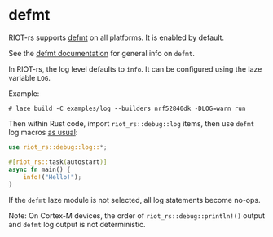 # defmt

RIOT-rs supports [defmt] on all platforms. It is enabled by default.

See the [defmt documentation] for general info on `defmt`.

In RIOT-rs, the log level defaults to `info`. It can be configured using the
laze variable `LOG`.

Example:

```shell
# laze build -C examples/log --builders nrf52840dk -DLOG=warn run
```

Then within Rust code, import `riot_rs::debug::log` items, then use `defmt` log
macros [as usual][defmt-macros]:

```rust
use riot_rs::debug::log::*;

#[riot_rs::task(autostart)]
async fn main() {
    info!("Hello!");
}
```

If the `defmt` laze module is not selected, all log statements become no-ops.

Note: On Cortex-M devices, the order of `riot_rs::debug::println!()` output and
      `defmt` log output is not deterministic.

[defmt]: https://github.com/knurling-rs/defmt
[defmt documentation]: https://defmt.ferrous-systems.com/
[defmt-macros]: https://defmt.ferrous-systems.com/macros
